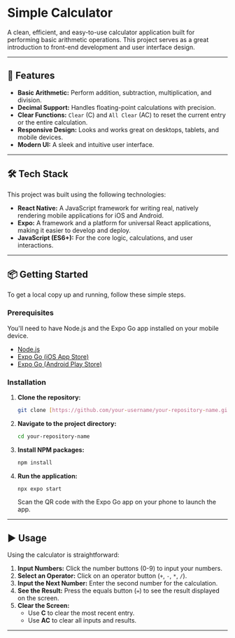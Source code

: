 # Simple Calculator

A clean, efficient, and easy-to-use calculator application built for performing basic arithmetic operations. This project serves as a great introduction to front-end development and user interface design.

---

## 🚀 Features

- **Basic Arithmetic:** Perform addition, subtraction, multiplication, and division.
- **Decimal Support:** Handles floating-point calculations with precision.
- **Clear Functions:** `Clear` (C) and `All Clear` (AC) to reset the current entry or the entire calculation.
- **Responsive Design:** Looks and works great on desktops, tablets, and mobile devices.
- **Modern UI:** A sleek and intuitive user interface.

---

## 🛠️ Tech Stack

This project was built using the following technologies:

* **React Native:** A JavaScript framework for writing real, natively rendering mobile applications for iOS and Android.
* **Expo:** A framework and a platform for universal React applications, making it easier to develop and deploy.
* **JavaScript (ES6+):** For the core logic, calculations, and user interactions.
---

## 📦 Getting Started

To get a local copy up and running, follow these simple steps.

### Prerequisites

You'll need to have Node.js and the Expo Go app installed on your mobile device.

* [Node.js](https://nodejs.org/)
* [Expo Go (iOS App Store)](https://apps.apple.com/us/app/expo-go/id982107779)
* [Expo Go (Android Play Store)](https://play.google.com/store/apps/details?id=host.exp.exponent)

### Installation

1.  **Clone the repository:**
    ```sh
    git clone [https://github.com/your-username/your-repository-name.git](https://github.com/your-username/your-repository-name.git)
    ```
2.  **Navigate to the project directory:**
    ```sh
    cd your-repository-name
    ```
3.  **Install NPM packages:**
    ```sh
    npm install
    ```
4.  **Run the application:**
    ```sh
    npx expo start 
    ```
    Scan the QR code with the Expo Go app on your phone to launch the app.
---

## ▶️ Usage

Using the calculator is straightforward:

1.  **Input Numbers:** Click the number buttons (0-9) to input your numbers.
2.  **Select an Operator:** Click on an operator button (`+`, `-`, `*`, `/`).
3.  **Input the Next Number:** Enter the second number for the calculation.
4.  **See the Result:** Press the equals button (`=`) to see the result displayed on the screen.
5.  **Clear the Screen:**
    - Use **C** to clear the most recent entry.
    - Use **AC** to clear all inputs and results.

---
